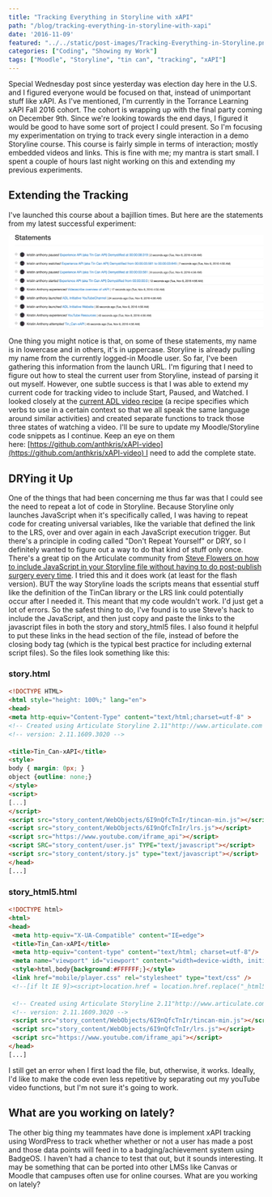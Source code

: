 ```yaml
---
title: "Tracking Everything in Storyline with xAPI"
path: "/blog/tracking-everything-in-storyline-with-xapi"
date: '2016-11-09'
featured: "../../static/post-images/Tracking-Everything-in-Storyline.png"
categories: ["Coding", "Showing my Work"]
tags: ["Moodle", "Storyline", "tin can", "tracking", "xAPI"]
---
```


Special Wednesday post since yesterday was election day here in the U.S. and I figured everyone would be focused on that, instead of unimportant stuff like xAPI. As I've mentioned, I'm currently in the Torrance Learning xAPI Fall 2016 cohort. The cohort is wrapping up with the final party coming on December 9th. Since we're looking towards the end days, I figured it would be good to have some sort of project I could present. So I'm focusing my experimentation on trying to track every single interaction in a demo Storyline course. This course is fairly simple in terms of interaction; mostly embedded videos and links. This is fine with me; my mantra is start small. I spent a couple of hours last night working on this and extending my previous experiments.

## Extending the Tracking

I've launched this course about a bajillion times. But here are the statements from my latest successful experiment:

![exemplar xAPI statements](../../static/post-images/Screen-Shot-2016-11-07-at-10.57.40-PM.png)

One thing you might notice is that, on some of these statements, my name is in lowercase and in others, it's in uppercase. Storyline is already pulling my name from the currently logged-in Moodle user. So far, I've been gathering this information from the launch URL. I'm figuring that I need to figure out how to steal the current user from Storyline, instead of parsing it out myself. However, one subtle success is that I was able to extend my current code for tracking video to include Start, Paused, and Watched. I looked closely at the [current ADL video recipe](https://registry.tincanapi.com/#profile/19/recipes) (a recipe specifies which verbs to use in a certain context so that we all speak the same language around similar activities) and created separate functions to track those three states of watching a video. I'll be sure to update my Moodle/Storyline code snippets as I continue. Keep an eye on them here: [https://github.com/anthkris/xAPI-video](https://github.com/anthkris/xAPI-video) I need to add the complete state.

## DRYing it Up

One of the things that had been concerning me thus far was that I could see the need to repeat a lot of code in Storyline. Because Storyline only launches JavaScript when it's specifically called, I was having to repeat code for creating universal variables, like the variable that defined the link to the LRS, over and over again in each JavaScript execution trigger. But there's a principle in coding called "Don't Repeat Yourself" or DRY, so I definitely wanted to figure out a way to do that kind of stuff only once. There's a great tip on the Articulate community from [Steve Flowers on how to include JavaScript in your Storyline file without having to do post-publish surgery every time](https://community.articulate.com/discussions/articulate-storyline/external-javascript-source). I tried this and it does work (at least for the flash version). BUT the way Storyline loads the scripts means that essential stuff like the definition of the TinCan library or the LRS link could potentially occur after I needed it. This meant that my code wouldn't work. I'd just get a lot of errors. So the safest thing to do, I've found is to use Steve's hack to include the JavaScript, and then just copy and paste the links to the javascript files in both the story and story_html5 files. I also found it helpful to put these links in the head section of the file, instead of before the closing body tag (which is the typical best practice for including external script files). So the files look something like this:

### story.html

```html
<!DOCTYPE HTML>
<html style="height: 100%;" lang="en">
<head>
<meta http-equiv="Content-Type" content="text/html;charset=utf-8" >
<!-- Created using Articulate Storyline 2.11"http://www.articulate.com -->",
<!-- version: 2.11.1609.3020 -->

<title>Tin_Can-xAPI</title>
<style>
body { margin: 0px; }
object {outline: none;}
</style>
<script>
[...]
</script>
<script src="story_content/WebObjects/6I9nQfcTnIr/tincan-min.js"></script>
<script src="story_content/WebObjects/6I9nQfcTnIr/lrs.js"></script>
<script src="https://www.youtube.com/iframe_api"></script>
<script SRC="story_content/user.js" TYPE="text/javascript"></script>
<script src="story_content/story.js" type="text/javascript"></script>
</head>
[...]
```

### story_html5.html

```html
<!DOCTYPE html>
<html>
<head>
 <meta http-equiv="X-UA-Compatible" content="IE=edge">
 <title>Tin_Can-xAPI</title>
 <meta http-equiv="content-type" content="text/html; charset=utf-8"/>
 <meta name="viewport" id="viewport" content="width=device-width, initial-scale=1.0, maximum-scale=1.0, user-scalable=no, minimal-ui" />
 <style>html,body{background:#FFFFFF;}</style>
 <link href="mobile/player.css" rel="stylesheet" type="text/css" />
 <!--[if lt IE 9]><script>location.href = location.href.replace("_html5", "_unsupported");</script><![endif]-->

 <!-- Created using Articulate Storyline 2.11"http://www.articulate.com -->",
 <!-- version: 2.11.1609.3020 -->
 <script src="story_content/WebObjects/6I9nQfcTnIr/tincan-min.js"></script>
 <script src="story_content/WebObjects/6I9nQfcTnIr/lrs.js"></script>
 <script src="https://www.youtube.com/iframe_api"></script>
</head>
[...]
```

I still get an error when I first load the file, but, otherwise, it works. Ideally, I'd like to make the code even less repetitive by separating out my youTube video functions, but I'm not sure it's going to work.

## What are you working on lately?

The other big thing my teammates have done is implement xAPI tracking using WordPress to track whether whether or not a user has made a post and those data points will feed in to a badging/achievement system using BadgeOS. I haven't had a chance to test that out, but it sounds interesting. It may be something that can be ported into other LMSs like Canvas or Moodle that campuses often use for online courses. What are you working on lately?
